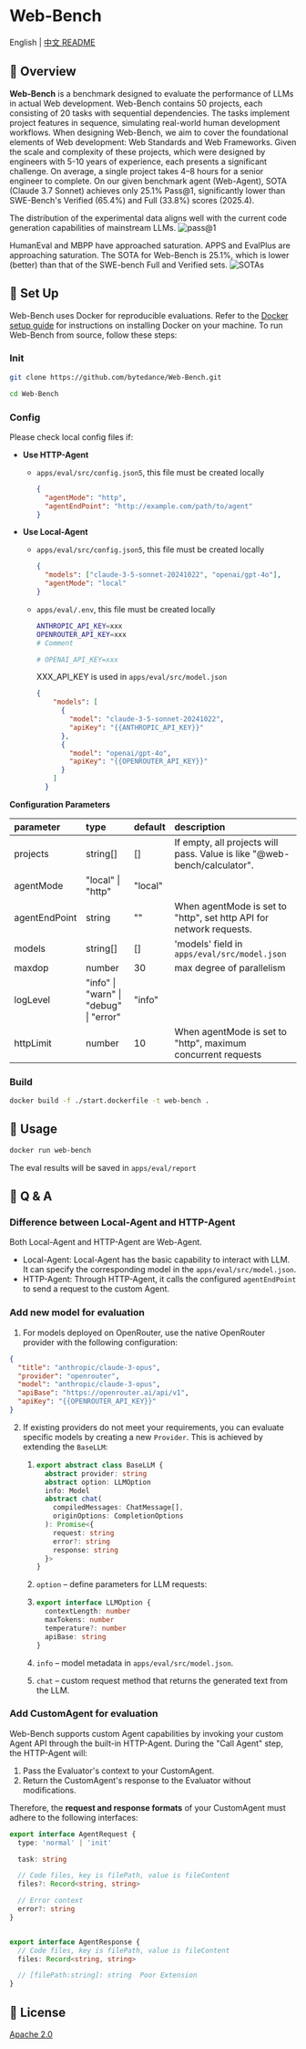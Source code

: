 # Web-Bench

English | [中文 README](README.zh_CN.md)

## 📖 Overview

**Web-Bench** is a benchmark designed to evaluate the performance of LLMs in actual Web development. Web-Bench contains 50 projects, each consisting of 20 tasks with sequential dependencies. The tasks implement project features in sequence, simulating real-world human development workflows. When designing Web-Bench, we aim to cover the foundational elements of Web development: Web Standards and Web Frameworks. Given the scale and complexity of these projects, which were designed by engineers with 5-10 years of experience, each presents a significant challenge. On average, a single project takes 4–8 hours for a senior engineer to complete. On our given benchmark agent (Web-Agent), SOTA (Claude 3.7 Sonnet) achieves only 25.1\% Pass@1, significantly lower than SWE-Bench's Verified (65.4\%) and Full (33.8\%) scores (2025.4). 

The distribution of the experimental data aligns well with the current code generation capabilities of mainstream LLMs.
![pass@1](./docs/assets/pass-1.png)

HumanEval and MBPP have approached saturation. APPS and EvalPlus are approaching saturation. The SOTA for Web-Bench is 25.1\%, which is lower (better) than that of the SWE-bench Full and Verified sets.
![SOTAs](./docs/assets/sotas.png)

## 🚀 Set Up

Web-Bench uses Docker for reproducible evaluations. Refer to the [Docker setup guide](https://docs.docker.com/engine/install/) for instructions on installing Docker on your machine. To run Web-Bench from source, follow these steps:

### Init

```Bash
git clone https://github.com/bytedance/Web-Bench.git

cd Web-Bench
```

### Config

Please check local config files if:

- **Use HTTP-Agent**

  - ` apps/eval/src/config.json5 `, this file must be created locally

    ```json
    {
      "agentMode": "http",
      "agentEndPoint": "http://example.com/path/to/agent"
    }
    ```

- **Use Local-Agent**

  - `apps/eval/src/config.json5`, this file must be created locally

    ```json
    {
      "models": ["claude-3-5-sonnet-20241022", "openai/gpt-4o"],
      "agentMode": "local"
    }
    ```

  - `apps/eval/.env`, this file must be created locally

    ```bash
    ANTHROPIC_API_KEY=xxx
    OPENROUTER_API_KEY=xxx
    # Comment
  
    # OPENAI_API_KEY=xxx
  
    ```
  
    XXX_API_KEY is used in `apps/eval/src/model.json`
  
    ```json
    {
        "models": [
          {
            "model": "claude-3-5-sonnet-20241022",
            "apiKey": "{{ANTHROPIC_API_KEY}}"
          },
          {
            "model": "openai/gpt-4o",
            "apiKey": "{{OPENROUTER_API_KEY}}"
          }
        ]
      }
    ```
  

**Configuration Parameters**

| parameter     | type                                   | default | description                                                  |
| :------------ | :------------------------------------- | :------ | :----------------------------------------------------------- |
| projects      | string[]                               | []      | If empty, all projects will pass.  Value is like "@web-bench/calculator". |
| agentMode     | "local" \| "http"                      | "local" |                                                              |
| agentEndPoint | string                                 | ""      | When agentMode is set to "http", set http API for network requests. |
| models        | string[]                               | []      | 'models' field  in `apps/eval/src/model.json`                |
| maxdop        | number                                 | 30      | max degree of parallelism                                    |
| logLevel      | "info" \| "warn" \| "debug" \| "error" | "info"  |                                                              |
| httpLimit     | number                                 | 10      | When agentMode is set to "http", maximum concurrent requests |

### Build

```bash
docker build -f ./start.dockerfile -t web-bench .
```

## 📘 Usage

```bash
docker run web-bench
```

The eval results will be saved in `apps/eval/report`

## **📌** Q & A

### Difference between Local-Agent and HTTP-Agent

Both Local-Agent and HTTP-Agent are Web-Agent.

- Local-Agent: Local-Agent has the basic capability to interact with LLM. It can specify the corresponding model in the `apps/eval/src/model.json`.
- HTTP-Agent: Through HTTP-Agent, it calls the configured `agentEndPoint` to send a request to the custom Agent.

### Add new model for evaluation

1. For models deployed on OpenRouter, use the native OpenRouter provider with the following configuration:

```json
{
  "title": "anthropic/claude-3-opus",
  "provider": "openrouter",
  "model": "anthropic/claude-3-opus",
  "apiBase": "https://openrouter.ai/api/v1",
  "apiKey": "{{OPENROUTER_API_KEY}}"
}
```

2. If existing providers do not meet your requirements, you can evaluate specific models by creating a new `Provider`. This is achieved by extending the `BaseLLM`:

   1. ```typescript
      export abstract class BaseLLM {
        abstract provider: string
        abstract option: LLMOption
        info: Model
        abstract chat(
          compiledMessages: ChatMessage[],
          originOptions: CompletionOptions
        ): Promise<{
          request: string
          error?: string
          response: string
        }>
      }
      ```

   2. `option` – define parameters for LLM requests:
   3. ```typescript
      export interface LLMOption {
        contextLength: number
        maxTokens: number
        temperature?: number
        apiBase: string
      }
      ```

   4. `info` – model metadata in `apps/eval/src/model.json`.
   5. `chat` – custom request method that returns the generated text from the LLM.

### Add CustomAgent for evaluation

Web-Bench supports custom Agent capabilities by invoking your custom Agent API through the built-in HTTP-Agent. During the "Call Agent" step, the HTTP-Agent will:

1. Pass the Evaluator's context to your CustomAgent.
2. Return the CustomAgent's response to the Evaluator without modifications.

Therefore, the **request and response formats** of your CustomAgent must adhere to the following interfaces:

```typescript
export interface AgentRequest {
  type: 'normal' | 'init'

  task: string

  // Code files, key is filePath, value is fileContent
  files?: Record<string, string>

  // Error context
  error?: string
}


export interface AgentResponse {
  // Code files, key is filePath, value is fileContent
  files: Record<string, string>

  // [filePath:string]: string  Poor Extension
}
```

## **📄** License

[Apache 2.0](./LICENSE.md)
